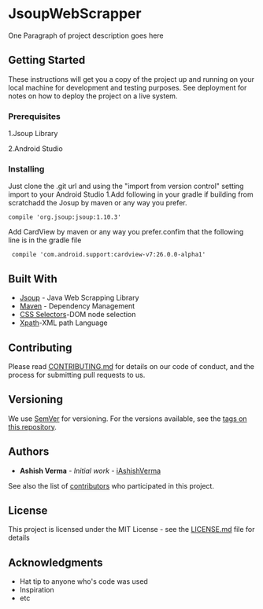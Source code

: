 # JsoupWebScrapper

One Paragraph of project description goes here

## Getting Started

These instructions will get you a copy of the project up and running on your local machine for development and testing purposes. See deployment for notes on how to deploy the project on a live system.

### Prerequisites

1.Jsoup Library

2.Android Studio

### Installing

Just clone the .git url and using the "import from version control" setting import to your Android Studio
1.Add following in your gradle if building from scratchadd the Josup by maven or any way you prefer.
 

```
compile 'org.jsoup:jsoup:1.10.3'
```

Add CardView  by maven or any way you prefer.confim that the following line is in the gradle file
  

```
 compile 'com.android.support:cardview-v7:26.0.0-alpha1'
```

## Built With

* [Jsoup](jsoup.org) - Java Web Scrapping Library
* [Maven](https://maven.apache.org/) - Dependency Management
* [CSS Selectors](https://www.w3schools.com/cssref/css_selectors.asp)-DOM node selection
* [Xpath](https://www.w3schools.com/xml/xpath_intro.asp)-XML path Language


## Contributing

Please read [CONTRIBUTING.md](https://gist.github.com/PurpleBooth/b24679402957c63ec426) for details on our code of conduct, and the process for submitting pull requests to us.

## Versioning

We use [SemVer](http://semver.org/) for versioning. For the versions available, see the [tags on this repository](https://github.com/your/project/tags). 

## Authors

* **Ashish Verma** - *Initial work* - [iAshishVerma](https://github.com/iAshishVerma)

See also the list of [contributors](https://github.com/your/project/contributors) who participated in this project.

## License

This project is licensed under the MIT License - see the [LICENSE.md](LICENSE.md) file for details

## Acknowledgments

* Hat tip to anyone who's code was used
* Inspiration
* etc

